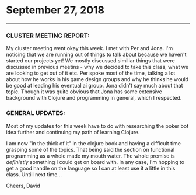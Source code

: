 # September 27, 2018

---

### CLUSTER MEETING REPORT:

My cluster meeting went okay this week. I met with Per and Jona. I'm noticing that we are running out of things to talk about because we haven't started our projects yet! We mostly discussed similiar things that were discussed in previous meetins - why we decided to take this class, what we are looking to get out of it etc. Per spoke most of the time, talking a lot about how he works in his game design groups and why he thinks he would be good at leading his eventual ai group. Jona didn't say much about that topic. Though it was quite obvious that Jona has some extensive background with Clojure and programming in general, which I respected. 

### GENERAL UPDATES:

Most of my updates for this week have to do with researching the poker bot idea further and continuing my path of learning Clojure. 

I am now "in the thick of it" in the clojure book and having a difficult time grasping some of the topics. That being said the section on functional programming as a whole made my mouth water. The whole premise is *definietly* something I could get on board with. In any case, I'm hopping to get a good handle on the language so I can at least use it a little in this class. Untill next time... 

Cheers,
David
